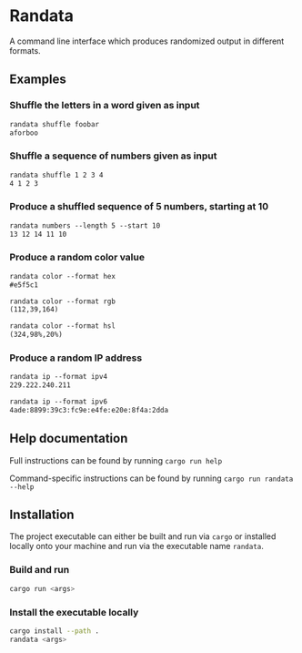 # Randata

A command line interface which produces randomized output in different formats.

## Examples

### Shuffle the letters in a word given as input

```txt
randata shuffle foobar
aforboo
```

### Shuffle a sequence of numbers given as input

```txt
randata shuffle 1 2 3 4
4 1 2 3
```

### Produce a shuffled sequence of 5 numbers, starting at 10

```txt
randata numbers --length 5 --start 10
13 12 14 11 10
```

### Produce a random color value

```txt
randata color --format hex
#e5f5c1

randata color --format rgb
(112,39,164)

randata color --format hsl
(324,98%,20%)
```

### Produce a random IP address

```txt
randata ip --format ipv4
229.222.240.211

randata ip --format ipv6
4ade:8899:39c3:fc9e:e4fe:e20e:8f4a:2dda
```

## Help documentation

Full instructions can be found by running `cargo run help`

Command-specific instructions can be found by running `cargo run randata --help`

## Installation

The project executable can either be built and run via `cargo` or installed
locally onto your machine and run via the executable name `randata`.

### Build and run

```sh
cargo run <args>
```

### Install the executable locally

```sh
cargo install --path .
randata <args>
```
